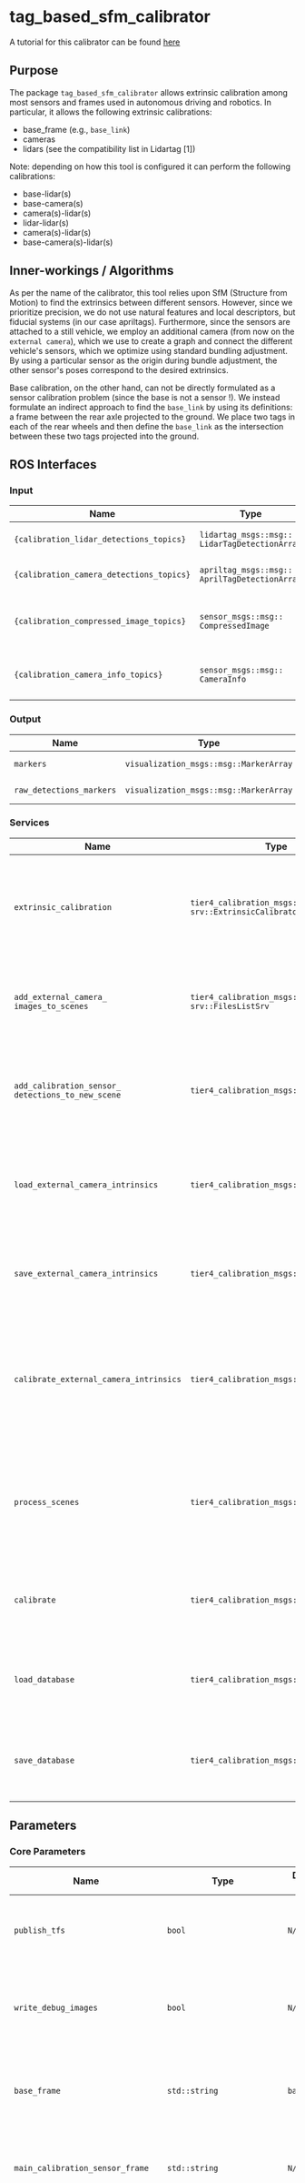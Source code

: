 # tag_based_sfm_calibrator

A tutorial for this calibrator can be found [here](../docs/tutorials/tag_based_sfm_calibrator.md)

## Purpose

The package `tag_based_sfm_calibrator` allows extrinsic calibration among most sensors and frames used in autonomous driving and robotics.
In particular, it allows the following extrinsic calibrations:

- base_frame (e.g., `base_link`)
- cameras
- lidars (see the compatibility list in Lidartag [1])

Note: depending on how this tool is configured it can perform the following calibrations:

- base-lidar(s)
- base-camera(s)
- camera(s)-lidar(s)
- lidar-lidar(s)
- camera(s)-lidar(s)
- base-camera(s)-lidar(s)

## Inner-workings / Algorithms

As per the name of the calibrator, this tool relies upon SfM (Structure from Motion) to find the extrinsics between different sensors. However, since we prioritize precision, we do not use natural features and local descriptors, but fiducial systems (in our case apriltags). Furthermore, since the sensors are attached to a still vehicle, we employ an additional camera (from now on the `external camera`), which we use to create a graph and connect the different vehicle's sensors, which we optimize using standard bundling adjustment.
By using a particular sensor as the origin during bundle adjustment, the other sensor's poses correspond to the desired extrinsics.

Base calibration, on the other hand, can not be directly formulated as a sensor calibration problem (since the base is not a sensor !). We instead formulate an indirect approach to find the `base_link` by using its definitions: a frame between the rear axle projected to the ground. We place two tags in each of the rear wheels and then define the `base_link` as the intersection between these two tags projected into the ground.

## ROS Interfaces

### Input

| Name                                     | Type                                            | Description                                                                                                                                                               |
| ---------------------------------------- | ----------------------------------------------- | ------------------------------------------------------------------------------------------------------------------------------------------------------------------------- |
| `{calibration_lidar_detections_topics}`  | `lidartag_msgs::msg::` `LidarTagDetectionArray` | Lidartag detections. `calibration_lidar_detections_topics` is provided via parameters                                                                                     |
| `{calibration_camera_detections_topics}` | `apriltag_msgs::msg::` `AprilTagDetectionArray` | Apriltag detections. `calibration_camera_detections_topics` is provided via parameters                                                                                    |
| `{calibration_compressed_image_topics}`  | `sensor_msgs::msg::` `CompressedImage`          | Calibration cameras' image topics. Not used directly for calibration but for debugging and evaluation. `{calibration_compressed_image_topics}` is provided via parameters |
| `{calibration_camera_info_topics}`       | `sensor_msgs::msg::` `CameraInfo`               | Intrinsic parameters for the calibration cameras . `calibration_camera_info_topics` is provided via parameters                                                            |

### Output

| Name                     | Type                                   | Description         |
| ------------------------ | -------------------------------------- | ------------------- |
| `markers`                | `visualization_msgs::msg::MarkerArray` | Calibration markers |
| `raw_detections_markers` | `visualization_msgs::msg::MarkerArray` | Detection markers   |

### Services

| Name                                                | Type                                                  | Description                                                                                                 |
| --------------------------------------------------- | ----------------------------------------------------- | ----------------------------------------------------------------------------------------------------------- |
| `extrinsic_calibration`                             | `tier4_calibration_msgs::` `srv::ExtrinsicCalibrator` | Generic calibration service. The call is blocking until the calibration process finishes                    |
| `add_external_camera_` `images_to_scenes`           | `tier4_calibration_msgs::` `srv::FilesListSrv`        | Provides a list of external camera images' files for each `scene`                                           |
| `add_calibration_sensor_` `detections_to_new_scene` | `tier4_calibration_msgs::srv::Empty`                  | Created a new `scene` from the latest detections received by the calibrator                                 |
| `load_external_camera_intrinsics`                   | `tier4_calibration_msgs::srv::FilesSrv`               | Provides a file containing previously computed external camera intrinsics                                   |
| `save_external_camera_intrinsics`                   | `tier4_calibration_msgs::srv::FilesSrv`               | Provides a path to save the computed external camera intrinsics                                             |
| `calibrate_external_camera_intrinsics`              | `tier4_calibration_msgs::srv::FilesSrv`               | Provides a list of files of external camera images to perform intrinsic calibration for the external camera |
| `process_scenes`                                    | `tier4_calibration_msgs::srv::Empty`                  | Processed all the obtained `scenes`, mainly applying the tag detector to the external images                |
| `calibrate`                                         | `tier4_calibration_msgs::srv::Empty`                  | Uses the processed `scenes` to perform `bundling adjustment` optimization                                   |
| `load_database`                                     | `tier4_calibration_msgs::srv::FilesSrv`               | For debugging purposes. Load a processed database of `scenes`                                               |
| `save_database`                                     | `tier4_calibration_msgs::srv::FilesSrv`               | For debugging purposes. Saves a processed database of `scenes`                                              |

## Parameters

### Core Parameters

| Name                                                        | Type                       | Default Value | Description                                                                                                                                     |
| ----------------------------------------------------------- | -------------------------- | ------------- | ----------------------------------------------------------------------------------------------------------------------------------------------- |
| `publish_tfs`                                               | `bool`                     | `N/A`         | Flag to optionally publish the resulting calibration as tfs                                                                                     |
| `write_debug_images`                                        | `bool`                     | `N/A`         | Flag to optionally create images with resulting calibration poses and detections                                                                |
| `base_frame`                                                | `std::string`              | `base_link`   | The `base_frame` is used to compare the initial and calibrated values                                                                           |
| `main_calibration_sensor_frame`                             | `std::string`              | `N/A`         | The sensor whose frame will become the origin during optimization                                                                               |
| `calibration_lidar_frames`                                  | `std::vector<std::string>` | `N/A`         | List of the frames corresponding to the calibration lidars                                                                                      |
| `calibration_camera_frames`                                 | `std::vector<std::string>` | `N/A`         | List of the frames corresponding to the calibration cameras                                                                                     |
| `lidartag_to_apriltag_scale`                                | `double`                   |               | The scale factor for converting lidartag detection sizes to apriltag detection sizes                                                            |
| `auxiliar_tag.family`                                       | `std::string`              |               | The family name of the auxiliary tag                                                                                                            |
| `auxiliar_tag.rows`                                         | `int`                      |               | The number of rows in the auxiliary tag                                                                                                         |
| `auxiliar_tag.cols`                                         | `int`                      |               | The number of columns in the auxiliary tag                                                                                                      |
| `auxiliar_tag.size`                                         | `double`                   |               | The size of the auxiliary tag in meters                                                                                                         |
| `auxiliar_tag.spacing`                                      | `double`                   |               | The spacing between auxiliary tags in meters. Only relevant when rows or cols is greater than one                                               |
| `auxiliar_tag.ids`                                          | `std::vector<int64_t>`     |               | The IDs of the auxiliary tags                                                                                                                   |
| `waypoint_tag.family`                                       | `std::string`              |               | The family name of the waypoint tag                                                                                                             |
| `waypoint_tag.rows`                                         | `int`                      |               | The number of rows in the waypoint tag                                                                                                          |
| `waypoint_tag.cols`                                         | `int`                      |               | The number of columns in the waypoint tag                                                                                                       |
| `waypoint_tag.size`                                         | `double`                   |               | The size of the waypoint tag in meters                                                                                                          |
| `waypoint_tag.spacing`                                      | `double`                   |               | The spacing between waypoint tags in meters. Only relevant when rows or cols is greater than one                                                |
| `waypoint_tag.ids`                                          | `std::vector<int64_t>`     |               | The IDs of the waypoint tags                                                                                                                    |
| `ground_tag.family`                                         | `std::string`              |               | The family name of the ground tag                                                                                                               |
| `ground_tag.rows`                                           | `int`                      |               | The number of rows in the ground tag                                                                                                            |
| `ground_tag.cols`                                           | `int`                      |               | The number of columns in the ground tag                                                                                                         |
| `ground_tag.size`                                           | `double`                   |               | The size of the ground tag in meters                                                                                                            |
| `ground_tag.spacing`                                        | `double`                   |               | The spacing between ground tags in meters. Only relevant when rows or cols is greater than one                                                  |
| `ground_tag.ids`                                            | `std::vector<int64_t>`     |               | The IDs of the ground tags                                                                                                                      |
| `wheel_tag.family`                                          | `std::string`              |               | The family name of the wheel tag                                                                                                                |
| `wheel_tag.rows`                                            | `int`                      |               | The number of rows in the wheel tag                                                                                                             |
| `wheel_tag.cols`                                            | `int`                      |               | The number of columns in the wheel tag                                                                                                          |
| `wheel_tag.size`                                            | `double`                   |               | The size of the wheel tag in meters                                                                                                             |
| `wheel_tag.spacing`                                         | `double`                   |               | The spacing between wheel tags in meters. Only relevant when rows or cols is greater than one                                                   |
| `left_wheel_tag_id`                                         | `int`                      |               | The ID of the left wheel tag                                                                                                                    |
| `right_wheel_tag_id`                                        | `int`                      |               | The ID of the right wheel tag                                                                                                                   |
| `ba.optimize_intrinsics`                                    | `bool`                     |               | Flag to optimize the external camera intrinsics during bundle optimization                                                                      |
| `ba.share_intrinsics`                                       | `bool`                     |               | Flag to share intrinsics between different external camera images                                                                               |
| `ba.force_shared_ground_plane`                              | `bool`                     |               | Flag to force the use of a shared ground plane model among the ground tags during bundle optimization                                           |
| `ba.virtual_lidar_f`                                        | `double`                   |               | The focal length of the virtual pinhole model for lidars used in bundle adjustment optimization                                                 |
| `ba.calibration_camera_` `optimization_weight`              | `double`                   |               | The weight of the camera calibration term in bundle adjustment optimization                                                                     |
| `ba.calibration_lidar_` `optimization_weight`               | `double`                   |               | The weight of the lidar calibration term in bundle adjustment optimization                                                                      |
| `ba.external_camera_` `optimization_weight`                 | `double`                   |               | The weight of the external camera calibration term in bundle adjustment optimization                                                            |
| `ba.fixed_ground_plane_model`                               | `bool`                     | `false`       | Flag to fix the ground plane model during optimization using the values from the initial calibration                                            |
| `initial_intrinsic_calibration.` `board_type`               | `std::string`              |               | The type of calibration board used for initial intrinsic calibration for the external camera                                                    |
| `initial_intrinsic_calibration.` `tangent_distortion`       | `bool`                     |               | Flag to enable tangent distortion in initial intrinsic calibration for the external camera                                                      |
| `initial_intrinsic_calibration.` `radial_distortion_coeffs` | `int`                      |               | The number of radial distortion coefficients used in initial intrinsic calibration for the external camera                                      |
| `initial_intrinsic_` `calibration.debug`                    | `bool`                     |               | Flag to enable debug mode in initial intrinsic calibration for the external camera                                                              |
| `initial_intrinsic_` `calibration.tag.family`               | `std::string`              |               | The family name of the tags used in initial intrinsic calibration for the external camera                                                       |
| `initial_intrinsic_` `calibration.` `tag.rows`              | `int`                      |               | The number of rows in the tags used in initial intrinsic calibration for the external camera                                                    |
| `initial_intrinsic_` `calibration.tag.cols`                 | `int`                      |               | The number of columns in the tags used in initial intrinsic calibration for the external camera                                                 |
| `initial_intrinsic_` `calibration.tag.size`                 | `double`                   |               | The size of the tags used in initial intrinsic calibration in meters for the external camera                                                    |
| `initial_intrinsic_` `calibration.tag.spacing`              | `double`                   |               | The spacing between tags used in initial intrinsic calibration in meters for the external camera                                                |
| `initial_intrinsic_` `calibration.tag.ids`                  | `std::vector<int64_t>`     | [0]           | The IDs of the tags used in initial intrinsic calibration for the external camera                                                               |
| `initial_intrinsic_` `calibration.board_cols`               | `int`                      |               | The number of columns in the calibration board used for initial intrinsic calibration for the external camera. Only valid for chess-like boards |
| `initial_intrinsic_` `calibration.board_rows`               | `int`                      |               | The number of rows in the calibration board used for initial intrinsic calibration for the external camera. Only valid for chess-like boards    |
| `apriltag.max_hamming`                                      | `int`                      |               | The maximum allowed Hamming distance for apriltag detection                                                                                     |
| `apriltag.min_margin`                                       | `double`                   |               | The minimum required margin for apriltag detection                                                                                              |
| `apriltag.max_out_of_plane_angle`                           | `double`                   |               | The maximum allowed out-of-plane angle for apriltag detection                                                                                   |
| `apriltag.max_reprojection_error`                           | `double`                   |               | The maximum allowed reprojection error for apriltag detection                                                                                   |
| `apriltag.max_homography_error`                             | `double`                   |               | The maximum allowed homography error for apriltag detection                                                                                     |
| `apriltag.quad_decimate`                                    | `double`                   |               | The decimation factor for quad detection in apriltag detection                                                                                  |
| `apriltag.quad_sigma`                                       | `double`                   |               | The sigma value for quad detection in apriltag detection                                                                                        |
| `apriltag.nthreads`                                         | `int`                      |               | The number of threads to use for apriltag detection                                                                                             |
| `apriltag.debug`                                            | `bool`                     |               | Flag to enable debug mode in apriltag detection                                                                                                 |
| `apriltag.refine_edges`                                     | `bool`                     |               | Flag to enable edge refinement in apriltag detection                                                                                            |

## Requirements

The following figure presents the elements involved in the calibration process:

![segment](../docs/images/tag_based_sfm_calibrator/bev_setup.svg)

### Waypoint tag

Waypoint tags are meant to be detected by both lidars and cameras.
Since lidar can not detect the tags if they are in the same plane as other elements, an additional structure is needed to allow the detector algorithm to segment it from other objects (see Figure 2).

Considerations:

- Among all the tags in the environment, waypoints are the only ones that can be moved during experiments (please the the tutorial and the concept of scenes).
- The orientation of the waypoint tags should be so that the line that connects the calibration sensors and the waypoint tag is perpendicular to the waypoint tag plane. This is recommended since lidartag detection presents worse performance when this is not the case (more than the detector, it is a limitation of most lidars).
- We so far have used 800mmx800mm (complete board size) waypoints, and have worked well for most lidars/configurations in our projects
  No matter the setting, there should be at least one waypoint tag. However, in practice, the more waypoint tags (tags that the calibration sensors can detect) the faster the calibration process.

### Wheel tag

Wheel tags are what allow us to find the `base_link` via solving the bundle adjustment problem.

Considerations:

- They usually can not be detected by the calibration sensors (instead they are detected by the external camera)
- Since the number of images that contain wheel tags is expected to be low, it is convenient to use grids of individual tags. An example of a 2x2 tag is presented in Fig 3.
- Since the wheel tags determine the base link, their center should coincide with the axle as much as possible (at least in the x-axis seen from the `base_link`).

### Ground tag

Ground tags are essential during the calibration of the `base_link` since it defines the plane that the `base_link` lives in (an example is presented in Figure 4).

Considerations:

- The ground in which the vehicle and the ground tags are placed need to be as flat as possible (plane).
- For this particular tag, the width of the tag is relevant. If it can not be assumed to be null, the final `base_link` pose needs to be offset manually.
- The ground tags can be printed using normal paper and when attached via tape to the floor. The user needs to be careful not to move them during the experiment while talking.
- The ground tags can be laminated for reuse, but the reflections caused by it can make it difficult or impossible to detect.
  Auxiliary tag
  Auxiliary tags are tags that do not have restrictions on their placement and use and were added to improve the observation distribution in the bundle adjustment graph. If it were not for the auxiliary tags, most of the tags would be on a single plane, save a few observations corresponding to the waypoints and the wheel tags.

Considerations:

- It is recommended to place them in positions and orientations without sufficient samples otherwise. A good examples are walls, for which an example is presented in Figure 5.

### External camera

The role of the external camera is to connect the sensors and their detections creating the graph required for bundle adjustment

Considerations:

- The camera must behave like a pinhole + distortion model. That is to say, the lenses must be "fixed" during the experiment.
- The highest "real" resolution the better. So far we have tried with Nikon DSLRs (half frame) with moving and fixed lenses, and a simple point-and-shot camera.
- In the pro-tips / recommendations section, more suggestions regarding the camera settings have been provided

### Initial (external) camera intrinsics calibration board

To use the external camera in bundle adjustment, it is necessary to know, to a certain degree, its intrinsics.
Any board that can be used for this purpose is acceptable but circle-patterned chess boards and apriltags are supported directly by this tool.

<table>
  <tr>
    <td><img src="../docs/images/tag_based_sfm_calibrator/waypoint_tag.jpg" alt="waypoint" height = 256px ></td>
    <td><img src="../docs/images/tag_based_sfm_calibrator/wheel_tag.jpg" alt="wheel" width = 256px height = 256px></td>
    <td><img src="../docs/images/tag_based_sfm_calibrator/ground_tag.jpg" alt="ground" width = 256px height = 256px ></td>
    <td><img src="../docs/images/tag_based_sfm_calibrator/auxiliar_tag.jpg" alt="auxiliary"width = 256px height = 256px></td>
   </tr>
   <tr>
    <td><p style="text-align: center;">Figure 2. Waypoint tag</p></td>
    <td><p style="text-align: center;">Figure 3. Wheel tag</p></td>
    <td><p style="text-align: center;">Figure 4. Ground tag</p></td>
    <td><p style="text-align: center;">Figure 5. Auxiliar tag</p></td>
  </tr>
</table>

## References/External links

[1] Jiunn-Kai (Bruce) Huang, Shoutian Wang, Maani Ghaffari, and Jessy W. Grizzle, "LiDARTag: A Real-Time Fiducial Tag System for Point Clouds," in IEEE Robotics and Automation Letters. Volume: 6, Issue: 3, July 2021.

## Known issues/limitations

- Our version of lidartag only supports the family `16h5`
- Our codebase only supports apriltag detections for `36h11`
- Ground tags are assumed to have no width. If that is not the base, you can directly compensate the width in the final extrinsic
- We only use 2 wheel tags. The quality of the calibration could improve, mainly in the yaw component, if we were to use tags in the four wheels.

## Pro tips/recommendations

- If the `base_link` seems flipped in yaw by 180 degrees, it is probably because you mistook the left and right wheel tags
- For an optimal depth of field, use the highest f-number possible of the camera and focus to infinity.
- Prefer fixed lenses and do not forget to turn off auto zoom.
- One of the biggest concerns is motion blur when using the external camera. Since a high f-number is recommended, instead of increasing the exposure, prefer using a higher ISO or just under-exposed images.
- Images taken from the external cameras should have as many possible detections in each image. The absolute minimum is 2, but under 3 are discarded
- Detections from the external camera should whenever possible have the least amount of out-of-plane rotation. This is due to how the pose estimation gets distorted in extreme cases.
- The sampling of the scene by the external camera should focus on the waypoints and wheel tags whenever possible. In terms of usefulness for calibration, images that contain both waypoints and wheel tags are highly coveted. This is due to how they form the closest possible connection between the calibration sensors and the wheels
